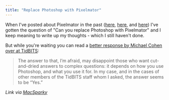 ```yaml
---
title: "Replace Photoshop with Pixelmator"
---
```

<p>When I've posted about Pixelmator in the past (<a href="https://chrisenns.com/2013/05/pixelmator-update/">here</a>, <a href="https://chrisenns.com/2012/11/pixelmator-on-for-half-price/">here</a>, and <a href="https://chrisenns.com/recommends/mac-apps/">here</a>) I've gotten the question of "Can you replace Photoshop with Pixelmator" and I keep meaning to write up my thoughts - which I still haven't done.</p>
<p>But while you're waiting you can read a <a href="http://tidbits.com/article/13775">better response by Michael Cohen over at TidBITS</a>:</p>
<blockquote><p>
  The answer to that, I’m afraid, may disappoint those who want cut-and-dried answers to complex questions: it depends on how you use Photoshop, and what you use it for. In my case, and in the cases of other members of the TidBITS staff whom I asked, the answer seems to be “Yes.”
</p></blockquote>
<p><em>Link via <a href="http://macsparky.com/blog/photshopvspixelmator">MacSparky</a></em></p>
